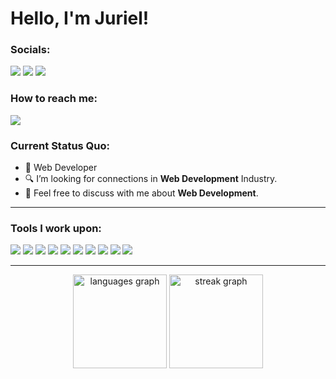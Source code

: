 # Hello, I'm Juriel!

### Socials: 
<a href="https://www.instagram.com/jurielcomia/"><img src="https://img.shields.io/badge/instagram-%23E4405F.svg?&style=for-the-badge&logo=instagram&logoColor=white"></a>  <a href="https://www.linkedin.com/in/juriel-comia-49769525a/"><img src="https://img.shields.io/badge/linkedin-%230077B5.svg?&style=for-the-badge&logo=linkedin&logoColor=white"></a> <a href="https://www.facebook.com/juriel.comia.7"><img src="https://img.shields.io/badge/facebook-1877F2?style=for-the-badge&logo=facebook&logoColor=white"></a>
<br>
### How to reach me: 
<a href="mailto: juriel.ucomia@gmail.com">
<img src="https://img.shields.io/badge/gmail-7B83EB?&style=for-the-badge&logo=gmail&color=D14836&logoColor=white" ></a>

### Current Status Quo:

- 💼 Web Developer
- 🔍 I’m looking for connections in <strong>Web Development</strong> Industry.
- 💬 Feel free to discuss with me about <strong>Web Development</strong>.

------------------------------------------- 

### Tools I work upon:

<img src="https://img.shields.io/badge/html5-%23E34F26.svg?style=for-the-badge&logo=html5&logoColor=white">   <img src="https://img.shields.io/badge/css3%20-%2314354C.svg?&style=for-the-badge&logo=css3&logoColor=white">   <img src="https://img.shields.io/badge/javascript%20-%23323330.svg?&style=for-the-badge&logo=javascript&logoColor=%23F7DF1E">   <img src="https://img.shields.io/badge/react%20js-%2320232a.svg?style=for-the-badge&logo=react&logoColor=%2361DAFB">   <img src="https://img.shields.io/badge/laravel%20-%23E34F26.svg?&style=for-the-badge&logo=laravel&logoColor=white">   <img src="https://img.shields.io/badge/mysql%20-%23323330.svg?&style=for-the-badge&logo=mysql">   <img src="https://img.shields.io/badge/git%20-%23F05032.svg?&style=for-the-badge&logo=git&logoColor=white"/>   <img src="http://img.shields.io/badge/-VS%20Code-000000?style=for-the-badge&logo=Visual-studio-code&logoColor=blue">   <img src="https://img.shields.io/badge/Canva-%2300C4CC.svg?style=for-the-badge&logo=Canva&logoColor=white">   <img src="https://img.shields.io/badge/figma-%23F24E1E.svg?style=for-the-badge&logo=figma&logoColor=white"> 

------------------------------------------- 

<div align="center">
    <img src="https://github-readme-stats.vercel.app/api/top-langs?username=JurielUC&locale=en&hide_title=false&layout=compact&card_width=320&langs_count=5&theme=dark&hide_border=false" height="150" alt="languages graph"  />
    <img src="https://streak-stats.demolab.com?user=JurielUC&locale=en&mode=daily&theme=dark&hide_border=false&border_radius=5&order=3" height="150" alt="streak graph"  />
<div>
